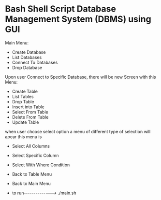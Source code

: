 # Bash Shell Script Database Management System (DBMS) using GUI
Main Menu:
- Create Database
- List Databases
- Connect To Databases
- Drop Database

Upon user Connect to Specific Database, there will be new Screen with this Menu:
- Create Table 
- List Tables
- Drop Table
- Insert into Table
- Select From Table
- Delete From Table
- Update Table

when user choose select option a menu of different type of selection will apear
this menu is 
-  Select All Columns
- Select Specific Column
-  Select With Where Condition
-  Back to Table Menu
-  Back to Main Menu

- to run--------------> ./main.sh

